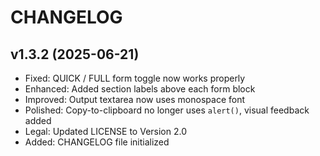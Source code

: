 # CHANGELOG

## v1.3.2 (2025-06-21)
- Fixed: QUICK / FULL form toggle now works properly
- Enhanced: Added section labels above each form block
- Improved: Output textarea now uses monospace font
- Polished: Copy-to-clipboard no longer uses `alert()`, visual feedback added
- Legal: Updated LICENSE to Version 2.0
- Added: CHANGELOG file initialized
